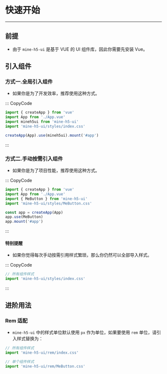 # 快速开始

---

## 前提

- 由于 `mine-h5-ui` 是基于 VUE 的 UI 组件库，因此你需要先安装 Vue。

## 引入组件

### 方式一.全局引入组件

- 如果你是为了开发效率，推荐使用这种方式。

::: CopyCode

```js
import { createApp } from 'vue'
import App from './App.vue'
import mineh5ui from 'mine-h5-ui'
import 'mine-h5-ui/styles/index.css'

createApp(App).use(mineh5ui).mount('#app')
```

:::

### 方式二.手动按需引入组件

- 如果你是为了项目性能，推荐使用这种方式。

::: CopyCode

```js
import { createApp } from 'vue'
import App from './App.vue'
import { MeButton } from 'mine-h5-ui'
import 'mine-h5-ui/styles/MeButton.css'

const app = createApp(App)
app.use(MeButton)
app.mount('#app')
```

:::

#### 特别提醒

- 如果你觉得每次手动按需引用样式繁琐，那么你仍然可以全部导入样式。

::: CopyCode

```js
// 所有组件样式
import 'mine-h5-ui/styles/index.css'
```

:::

## 进阶用法

### Rem 适配

- `mine-h5-ui` 中的样式单位默认使用 `px` 作为单位，如果要使用 `rem` 单位，请引入样式替换为：

```js
// 所有组件样式
import 'mine-h5-ui/rem/index.css'

// 单个组件样式
import 'mine-h5-ui/rem/MeButton.css'
```
